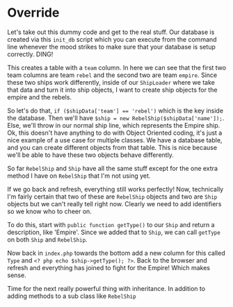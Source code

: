 # Override

Let's take out this dummy code and get to the real stuff. Our database
is created via this `init_db` script which you can execute from the 
command line whenever the mood strikes to make sure that your database is
setup correctly. DING!

This creates a table with a `team` column. In here we can see that the first
two team columns are team `rebel` and the second two are team `empire`. Since
these two ships work differently, inside of our `ShipLoader` where we take that
data and turn it into ship objects, I want to create ship objects for the empire
and the rebels. 

So let's do that, `if ($shipData['team'] == 'rebel')` which is the key inside the 
database. Then we'll have `$ship = new RebelShip($shipData['name']);`. Else, we'll
throw in our normal ship line, which represents the Empire ship. Ok, this doesn't
have anything to do with Object Oriented coding, it's just a nice example of a use
case for multiple classes. We have a database table, and you can create different
objects from that table. This is nice because we'll be able to have these two objects
behave differently. 

So far `RebelShip` and `Ship` have all the same stuff except for the one extra method
I have on `RebelShip` that I'm not using yet. 

If we go back and refresh, everything still works perfectly! Now, technically I'm fairly
certain that two of these are `RebelShip` objects and two are `Ship` objects but we can't
really tell right now. Clearly we need to add identifiers so we know who to cheer on.

To do this, start with `public function getType()` to our `Ship` and return a description,
like 'Empire'. Since we added that to `Ship`,  we can call `getType` on both `Ship` and
`RebelShip`.

Now back in `index.php` towards the bottom add a new column for this called `Type` and
`<? php echo $ship->getType(); ?>`. Back to the browser and refresh and everything has 
joined to fight for the Empire! Which makes sense.

Time for the next really powerful thing with inheritance. In addition to adding methods
to a sub class like `RebelShip` 
